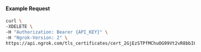 
#### Example Request
```bash
curl \
-XDELETE \
-H "Authorization: Bearer {API_KEY}" \
-H "Ngrok-Version: 2" \
https://api.ngrok.com/tls_certificates/cert_2GjEzSTPfMChuOG99Vt2vR8bbI6
